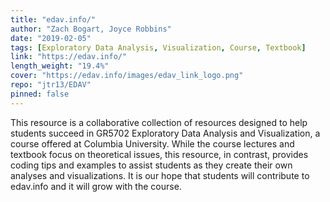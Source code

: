 ```yaml
---
title: "edav.info/"
author: "Zach Bogart, Joyce Robbins"
date: "2019-02-05"
tags: [Exploratory Data Analysis, Visualization, Course, Textbook]
link: "https://edav.info/"
length_weight: "19.4%"
cover: "https://edav.info/images/edav_link_logo.png"
repo: "jtr13/EDAV"
pinned: false
---
```


This resource is a collaborative collection of resources designed to help students succeed in GR5702 Exploratory Data Analysis and Visualization, a course offered at Columbia University. While the course lectures and textbook focus on theoretical issues, this resource, in contrast, provides coding tips and examples to assist students as they create their own analyses and visualizations. It is our hope that students will contribute to edav.info and it will grow with the course.

